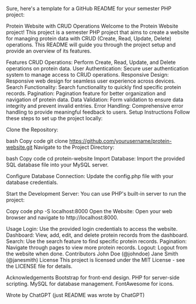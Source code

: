 
Sure, here's a template for a GitHub README for your semester PHP project:

Protein Website with CRUD Operations
Welcome to the Protein Website project! This project is a semester PHP project that aims to create a website for managing protein data with CRUD (Create, Read, Update, Delete) operations. This README will guide you through the project setup and provide an overview of its features.

Features
CRUD Operations: Perform Create, Read, Update, and Delete operations on protein data.
User Authentication: Secure user authentication system to manage access to CRUD operations.
Responsive Design: Responsive web design for seamless user experience across devices.
Search Functionality: Search functionality to quickly find specific protein records.
Pagination: Pagination feature for better organization and navigation of protein data.
Data Validation: Form validation to ensure data integrity and prevent invalid entries.
Error Handling: Comprehensive error handling to provide meaningful feedback to users.
Setup Instructions
Follow these steps to set up the project locally:

Clone the Repository:

bash
Copy code
git clone https://github.com/yourusername/protein-website.git
Navigate to the Project Directory:

bash
Copy code
cd protein-website
Import Database: Import the provided SQL database file into your MySQL server.

Configure Database Connection: Update the config.php file with your database credentials.

Start the Development Server: You can use PHP's built-in server to run the project:

Copy code
php -S localhost:8000
Open the Website: Open your web browser and navigate to http://localhost:8000.

Usage
Login: Use the provided login credentials to access the website.
Dashboard: View, add, edit, and delete protein records from the dashboard.
Search: Use the search feature to find specific protein records.
Pagination: Navigate through pages to view more protein records.
Logout: Logout from the website when done.
Contributors
John Doe (@johndoe)
Jane Smith (@janesmith)
License
This project is licensed under the MIT License - see the LICENSE file for details.

Acknowledgements
Bootstrap for front-end design.
PHP for server-side scripting.
MySQL for database management.
FontAwesome for icons.

Wrote by ChatGPT (just README was wrote by ChatGPT)
